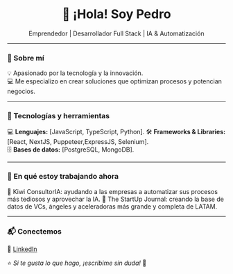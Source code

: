 <h1 align="center">👋 ¡Hola! Soy Pedro </h1>
<p align="center">Emprendedor | Desarrollador Full Stack | IA & Automatización</p>

---

### 🚀 Sobre mí  
💡 Apasionado por la tecnología y la innovación.  
💻 Me especializo en crear soluciones que optimizan procesos y potencian negocios.  

---

### 🔧 Tecnologías y herramientas  
💻 **Lenguajes:** [JavaScript, TypeScript, Python].
🛠️ **Frameworks & Libraries:** [React, NextJS, Puppeteer,ExpressJS, Selenium].  
🗄️ **Bases de datos:** [PostgreSQL, MongoDB].

---

### 🚧 En qué estoy trabajando ahora  
🔹 Kiwi ConsultorIA: ayudando a las empresas a automatizar sus procesos más tediosos y aprovechar la IA.
🔹 The StartUp Journal: creando la base de datos de VCs, ángeles y aceleradoras más grande y completa de LATAM.

---

### 📬 Conectemos  
📌 [LinkedIn](#https://linkedin.com/in/pedro-rodriguez-chiantore)

⭐ *Si te gusta lo que hago, ¡escribime sin duda!* 🚀